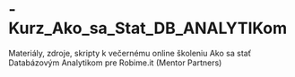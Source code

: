 # -Kurz_Ako_sa_Stat_DB_ANALYTIKom
Materiály, zdroje, skripty k večernému online školeniu Ako sa stať Databázovým Analytikom pre Robime.it (Mentor Partners)
